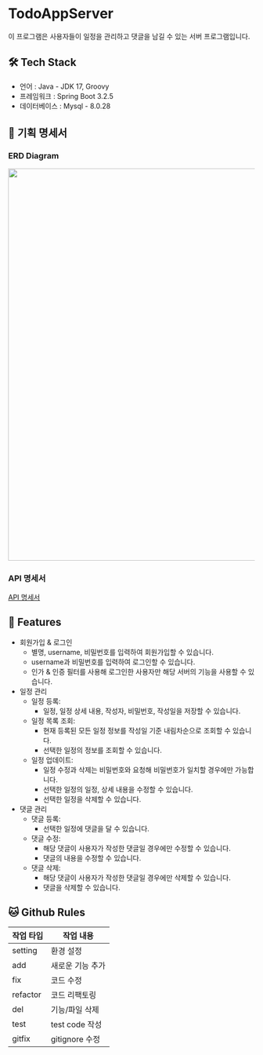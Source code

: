 # TodoAppServer
이 프로그램은 사용자들이 일정을 관리하고 댓글을 남길 수 있는 서버 프로그램입니다.

## 🛠️ Tech Stack
- 언어 : Java - JDK 17, Groovy
- 프레임워크 : Spring Boot 3.2.5
- 데이터베이스 : Mysql - 8.0.28

## 📕 기획 명세서

### ERD Diagram
<img src="https://github.com/hyojjin-jeong/TodoAppServer/assets/64136923/2a2a48a2-b5fe-4350-b70b-6194a91d4e07" width="800">

### API 명세서
[API 명세서](https://documenter.getpostman.com/view/19357660/2sA3JRZK3T)

## 🔖 Features

- 회원가입 & 로그인
  - 별명, username, 비밀번호를 입력하여 회원가입할 수 있습니다.
  - username과 비밀번호를 입력하여 로그인할 수 있습니다.
  - 인가 & 인증 필터를 사용해 로그인한 사용자만 해당 서버의 기능을 사용할 수 있습니다.
- 일정 관리
  - 일정 등록:
      - 일정, 일정 상세 내용, 작성자, 비밀번호, 작성일을 저장할 수 있습니다.
  - 일정 목록 조회:
      - 현재 등록된 모든 일정 정보를 작성일 기준 내림차순으로 조회할 수 있습니다.
      - 선택한 일정의 정보를 조회할 수 있습니다.
  - 일정 업데이트:
      - 일정 수정과 삭제는 비밀번호와 요청해 비밀번호가 일치할 경우에만 가능합니다.
      - 선택한 일정의 일정, 상세 내용을 수정할 수 있습니다.
      - 선택한 일정을 삭제할 수 있습니다.
- 댓글 관리
  - 댓글 등록:
    - 선택한 일정에 댓글을 달 수 있습니다.
  - 댓글 수정:
    - 해당 댓글이 사용자가 작성한 댓글일 경우에만 수정할 수 있습니다.
    - 댓글의 내용을 수정할 수 있습니다.
  - 댓글 삭제:
    - 해당 댓글이 사용자가 작성한 댓글일 경우에만 삭제할 수 있습니다.
    - 댓글을 삭제할 수 있습니다.

## 🐱 Github Rules
|작업 타입| 작업 내용  |
|-------|--------|
|setting|환경 설정|
| add|새로운 기능 추가|
|fix|코드 수정|
|refactor|코드 리팩토링|
|del|기능/파일 삭제|
|test|test code 작성|
|gitfix|gitignore 수정|

